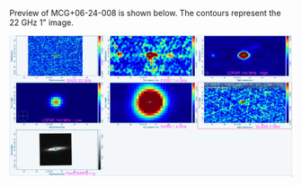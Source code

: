 Preview of MCG+06-24-008 is shown below. The contours represent the 22 GHz 1" image. 

![MCG+06-24-008.png](MCG+06-24-008.png "MCG+06-24-008")

